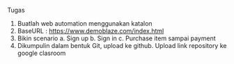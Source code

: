 Tugas

1. Buatlah web automation menggunakan katalon
2. BaseURL : https://www.demoblaze.com/index.html
3. Bikin scenario
a. Sign up
b. Sign in
c. Purchase item sampai payment
4. Dikumpulin dalam bentuk Git, upload ke github.
Upload link repository ke google clasroom
